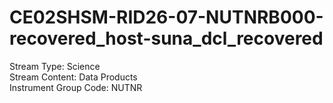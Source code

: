 # CE02SHSM-RID26-07-NUTNRB000-recovered_host-suna_dcl_recovered

Stream Type: Science<br>
Stream Content: Data Products<br>
Instrument Group Code: NUTNR<br>
